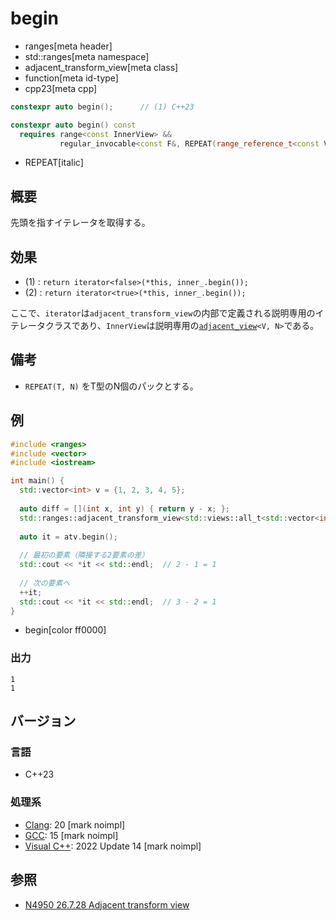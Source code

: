 # begin
* ranges[meta header]
* std::ranges[meta namespace]
* adjacent_transform_view[meta class]
* function[meta id-type]
* cpp23[meta cpp]

```cpp
constexpr auto begin();      // (1) C++23

constexpr auto begin() const
  requires range<const InnerView> &&
           regular_invocable<const F&, REPEAT(range_reference_t<const V>, N)...>; // (2) C++23
```
* REPEAT[italic]

## 概要

先頭を指すイテレータを取得する。

## 効果

- (1) : `return iterator<false>(*this, inner_.begin());`
- (2) : `return iterator<true>(*this, inner_.begin());`

ここで、`iterator`は`adjacent_transform_view`の内部で定義される説明専用のイテレータクラスであり、`InnerView`は説明専用の[`adjacent_view`](../adjacent_view.md)`<V, N>`である。

## 備考
- `REPEAT(T, N)` をT型のN個のパックとする。


## 例
```cpp example
#include <ranges>
#include <vector>
#include <iostream>

int main() {
  std::vector<int> v = {1, 2, 3, 4, 5};
  
  auto diff = [](int x, int y) { return y - x; };
  std::ranges::adjacent_transform_view<std::views::all_t<std::vector<int>&>, decltype(diff), 2> atv(v, diff);
  
  auto it = atv.begin();
  
  // 最初の要素（隣接する2要素の差）
  std::cout << *it << std::endl;  // 2 - 1 = 1
  
  // 次の要素へ
  ++it;
  std::cout << *it << std::endl;  // 3 - 2 = 1
}
```
* begin[color ff0000]

### 出力
```
1
1
```

## バージョン
### 言語
- C++23

### 処理系
- [Clang](/implementation.md#clang): 20 [mark noimpl]
- [GCC](/implementation.md#gcc): 15 [mark noimpl]
- [Visual C++](/implementation.md#visual_cpp): 2022 Update 14 [mark noimpl]

## 参照
- [N4950 26.7.28 Adjacent transform view](https://timsong-cpp.github.io/cppwp/n4950/range.adjacent.transform)
